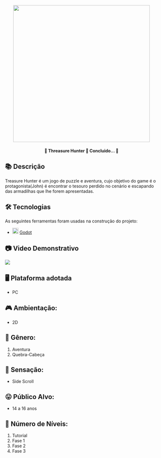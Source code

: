 <h1 align="center">
   <img src="https://firebasestorage.googleapis.com/v0/b/apostas-e1af2.appspot.com/o/godot%2Fth.png?alt=media&token=87169e88-f87f-4e6f-a587-5dcc06a02a2f" width="450">
</h1>

<h4 align="center"> 
	🚧 Threasure Hunter 🚀 Concluido...  🚧
</h4>

## 📚 Descrição
Treasure Hunter é um jogo de puzzle e aventura, cujo objetivo do game é o protagonista(John) é encontrar o tesouro perdido no cenário e escapando das armadilhas que lhe forem apresentadas.

## 🛠 Tecnologias

As seguintes ferramentas foram usadas na construção do projeto:

- <img src="https://cdn.jsdelivr.net/gh/devicons/devicon/icons/godot/godot-original.svg" heigth="20" width="20"/> [Godot](https://godotengine.org/)

## 📷 Video Demonstrativo

<div>
<a href="https://youtu.be/w1Cnst_N-F0" target="_blank"><img src="https://img.shields.io/badge/YouTube-FF0000?style=for-the-badge&logo=youtube&logoColor=white" target="_blank"></a>
</div>

## 🖥️ Plataforma adotada

  - PC

## 🎮 Ambientação: 
  - 2D

## 🎲 Gênero:
  1. Aventura
  2. Quebra-Cabeça
  
## 🚸 Sensação:
  - Side Scroll
  
## 😛 Público Alvo:
  - 14 a 16 anos
  
## 🔢 Número de Níveis:
  1. Tutorial
  2. Fase 1
  3. Fase 2
  4. Fase 3
